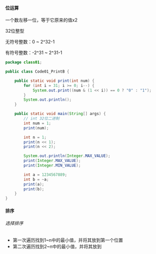 #### 位运算

一个数左移一位，等于它原来的值x2



32位整型

无符号整数：0 ~ 2^32-1

有符号整数：-2^31 ~ 2^31-1



```java
package class01;

public class Code01_PrintB {

    public static void print(int num) {
        for (int i = 31; i >= 0; i--) {
            System.out.print((num & (1 << i)) == 0 ? "0" : "1");
        }
        System.out.println();
    }

    public static void main(String[] args) {
        // int 32位二进制
        int num = 1;
        print(num);

        int n = 1;
        print(n << 1);
        print(n << 2);

        System.out.println(Integer.MAX_VALUE);
        print(Integer.MAX_VALUE);
        print(Integer.MIN_VALUE);

        int a = 1234567889;
        int b = ~a;
        print(a);
        print(b);
    }
}
```







#### 排序

###### 选择排序

- 第一次遍历找到1~n中的最小值，并将其放到第一个位置
- 第二次遍历找到2~n中的最小值，并将其放到